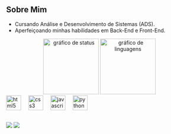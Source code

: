 ## Sobre Mim
- Cursando Análise e Desenvolvimento de Sistemas (ADS).
- Aperfeiçoando minhas habilidades em Back-End e Front-End.

<div align="center">
  <img height="150" src="https://github-readme-stats.vercel.app/api?username=edlopes07&hide_title=false&hide_rank=false&show_icons=true&include_all_commits=true&count_private=true&disable_animations=false&theme=dark&locale=en&hide_border=false" alt="gráfico de status"/>
  <img height="150" src="https://github-readme-stats.vercel.app/api/top-langs?username=edlopes07&locale=en&hide_title=false&layout=compact&card_width=320&langs_count=5&theme=shadow_red&hide_border=false" alt="gráfico de linguagens"/>
</div>

<div align="left">
    <img src="https://skillicons.dev/icons?i=html" height="40" alt="html5 logo"  />
  <img width="12" />
  <img src="https://skillicons.dev/icons?i=css" height="40" alt="css3 logo"  />
  <img width="12" />
  <img src="https://skillicons.dev/icons?i=js" height="40" alt="javascript logo"  />
  <img width="12" />
  <img src="https://skillicons.dev/icons?i=py" height="40" alt="python logo"  />
</div>

##

<div>
  <a href="https://www.linkedin.com/in/eduardolopesalves/" target="_blank"><img src="https://img.shields.io/badge/-LinkedIn-%230077B5?style=for-the-badge&logo=linkedin&logoColor=white" target="_blank"></a>
  <a href="https://discord.gg" target="_blank"><img src="https://img.shields.io/badge/Discord-7289DA?style=for-the-badge&logo=discord&logoColor=white" target="_blank"></a> 
  
</div>
